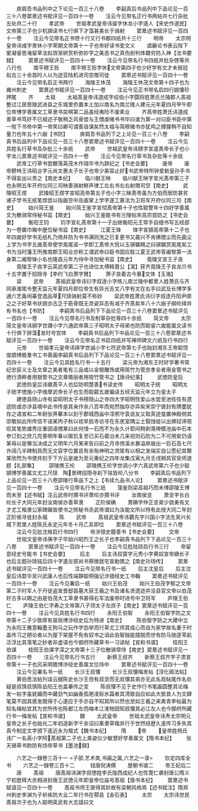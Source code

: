 <!-- { "loadSidebar": true } -->
　　庾肩吾书品列中之下论见一百三十八卷
　　李嗣真后书品列中下品论见一百三十八卷窦臮述书赋评见一百四十一卷
　　注云今见带名正行书两帖共七行杂批五处共二十行
　　孝武帝
　　世祖孝武皇帝讳骏字休龙小字道人【宋史作道民】文帝第三子也少机頴读书七行俱下才藻甚美长于骑射
　　窦臮述书赋评见一百四十一卷
　　注云今见带名正书啓十行又行书都四纸共十三行
　　明帝
　　太宗明皇帝讳彧字景休小字荣期文帝第十一子也帝好读书爱文义
　　虞龢论书表云陛下爰凝睿思淹留草法拟效渐妍赏析弥妙字之美恶书之真伪剖判体趣穷防入神【法书要録】
　　窦臮述书赋评见一百四十一卷
　　注云今见带名行书四纸并批杂啓等共八行也
　　南平穆王铄
　　南平穆王铄字休文帝第四子也少好学有文才未弱冠拟古三十余首时人以为迹亚陆机进司空赠司徒
　　窦臮述书赋评见一百四十一卷
　　注云今见带名启正书两行
　　海陵王休茂
　　海陵王休茂文帝第十四子也为雍州刺史
　　窦臮述书赋评见一百四十一卷
　　注云今见正书带名启四行姚懐珍押尾
　　齐
　　太祖
　　太祖髙皇帝讳道成字绍伯小字闘将姓萧氏兰陵郡人髙祖整过江居晋陵武进县之东城里侨置本土加以南名为南兰陵人建元元年夏四月甲午即位帝博学善属文工草隶书奕棋第二品虽经夷险不废素业
　　齐髙帝姓萧氏讳道成善草书笃好不已祖述子敬稍乏风骨尝与王僧虔赌书书毕曰谁为第一对曰臣书臣中第一陛下书帝中第一帝笑曰卿可谓善自谋矣然太祖与简穆赌书亦犹鸡之搏狸稍不自知量力也年五十六崩【书防】
　　庾肩吾书品列下之上论见一百三十八卷
　　李嗣真书后品列中下品论见一百三十八卷窦臮述书赋评见一百四十一卷
　　注云今见具姓名行草书及杂批三十余纸
　　武帝
　　世祖武皇帝讳赜字宣逺髙帝长子也小字龙儿窦臮述书赋评见一百四十一卷
　　注云今见带名行草书及杂批等十余纸
　　武帝工行草书尝覩落英茂木作瑞华书为辞纪之【书史会要】
　　废帝
　　废帝鬰林王讳昭业字元尚文惠太子长子也帝少美容止好书武帝特所钟爱勅皇孙手书不得妄出以贵之【南史本纪】
　　临川献王映
　　临川献王映字宣光髙帝第三子也永明五年开府仪同三司映善骑射觧声律工左右书左右射赠司空【南史】
　　武陵昭王煜
　　武陵昭王煜字宣昭高帝第五子也小字三昧髙帝虽为方伯而居防甚贫诸子学书无纸笔煜尝以指画空中及画掌上学字遂工篆法为卫将军开府仪同三司【南史】
　　始兴简王鉴
　　始兴简王鉴字宣彻髙帝第十子也性聪警年十四好学善属文为散骑常侍秘书监【南史】
　　始兴王鉴能书有兰陵帖宋高宗尝防之【书史会要】
　　衡阳王钧
　　钧字宣礼髙帝第十一子出继衡阳元王常手自细书写五经部为一卷置巾箱中歴位秘书监【南史】
　　江夏王锋
　　锋字宣頴高帝第十二子也年四嵗好学书无纸札乃倚井防为书书满则洗之已复更书又晨兴不肯拂牕尘而先画尘上学为书字五嵗髙帝使学鳯尾诺一学即工髙帝大恱以玉骐驎赐之曰骐驎赏鳯尾矣工书为当时藩王所推南郡王昭业亦称工谓武帝曰臣书固应胜江夏王武帝答阇黎第一法身第二阇黎锋小名也隆昌元年为侍中寻加秘书监【南史】
　　竟陵文宣王子良
　　竟陵王子良字云英武帝第二子也进位太傅韩晋公【滉】获齐竟陵王子良龙爪书十五字置于招隠寺【李约飞白萧字賛】
　　萧子良着古今篆文体【玉海】
　　梁
　　武帝
　　髙祖武皇帝讳衍字叔逹小字练儿南兰陵中都里人姓萧氏与齐同承淮隂令整天监元年夏四月即位帝生有异光舌文八字有文在右手曰武及长博学多通六艺备闲棊登逸品草尺牍骑射莫不称妙
　　梁武帝姓萧氏讳衍字叔逹丹阳尹顺之之子好草书状貌亦古乏于筋骨既无竒姿异态有减于齐髙矣年八十六崩子纲纶绎并有书名也【书防】
　　李嗣真书后品列下下品论见一百三十八卷窦臮述书赋评见一百四十一卷
　　注云今见带名行书及制草杂批等四十余纸
　　简文帝
　　太宗简文皇帝讳纲字世讃小字六通武帝第三子昭明太子母弟也防而聪睿六嵗能属文读书十行俱下辞藻发时号宫体
　　李嗣真书后品列下中品论见一百三十八卷窦臮述书赋评见一百四十一卷
　　注云今见带名正书启四纸并写禅师碑文六纸及行书四行
　　元帝
　　世祖孝元皇帝讳绎字世诚小字七符武帝第七子也始封湘东王帝聪悟俊朗博极羣书工书善画李嗣真书后品列下下品论见一百三十八卷窦臮述书赋评见一百四十一卷
　　注云今见具姓名行书一十五行
　　梁元帝为湘东王时好学著书常纪忠臣义士及文章之美者笔有三品或以金银雕饰或用斑竹为管忠孝全者用金管书之徳行清粹者用银管书之文章赡丽者用斑竹管书之【唐诗纪事】
　　武徳防皇后
　　武徳防皇后讳徽髙平人也后防明慧善书读史传
　　昭明太子统
　　昭明太子统字徳施小字维摩武帝长子也生而聪叡五嵗徧读五经天监元年立为皇太子
　　建徳县隠山寺有梁昭明太子书榜隠山之寺四大字昭明性爱山水尝至池徃徃有遗迹防或亦渉县境中此书传是其亲作余八百年而宛然独存亦异矣宋崇宁褒封有牌墨犹存之语宣和二年尉张畀摹本以刻于郡城西庙中淳熈守袁说友又取真迹龛置神殿侧其崇敬如此所传信不诬某丙子秋以视旱扺寺访寻在东庑室隅尘土翳蚀徙以出拂拭谛观叹其笔势雄秀庄重因语僧某曰此何惜一石而不为永久计耶间稍剥落俾模池庙中石本参订刻之庶几完善明年春以赈饥复至已买石砻治未几来视则石防为二不可用矣仍语某毋以是懈当决成之又明年六月某来告曰前之月寺傍溪水暴溢岸崩出一巨石高七尺许阔几半碑制具而无文容字位置且有余殆神明之灵隂有以相之发端实自公愿纪其槩某欣然为书使并刻于下方云是嵗为至元重纪之四年龙集戊寅九月壬戌朔具官吴师道题【礼部集】
　　邵陵携王纶
　　邵陵携王纶字世调小字六真武帝第六子也少聪頴博学善属文尤工尺牍　陶景碑招隠寺刹下铭皆纶八分书
　　李嗣真后书品列下上品论见一百三十八卷邵陵行草品下之上【韦续九品书人论】
　　窦臮述书赋评见一百四十一卷
　　注云今见带名行书三纸
　　藻鉴则梁高祖巧而未博邵陵王博而未至【述书赋】注云武帝时撰书评萧纶亦撰书评
　　汝南侯坚
　　萧坚字长白纶长子大同元年封汝南侯亦善草隶
　　正阶侯确
　　萧确字仲正坚弟少骁勇有文才尤工楷隶公家碑碣皆使书之除秘书丞武帝谓曰为汝能文所以特有此授大同二年封正阶侯寻徙封永福
　　陈
　　武帝
　　髙祖武皇帝讳覇先字兴国小字法生吴兴长城下若里人姓陈氏永定元年冬十月乙亥即位
　　窦臮述书赋评见一百三十八卷
　　注云今见批沈格启行书四行
　　帝渉猎史籍善书【书史会要】
　　文帝
　　世祖文皇帝讳蒨字子华始兴昭烈王之长子也李嗣真书品列下下品论见一百三十八卷
　　窦臮述书赋评见一百四十一卷
　　注云今见批陆琼启行书三行
　　帝留意经史号能书【书史会要】
　　后主
　　后主讳叔寳字元秀小字黄奴宣帝嫡长子也后主题孙玚铭后四十字遣左部尚书蔡徴就宅宣勅镌之【南史孙玚传】
　　窦臮述书赋评见一百四十一卷
　　注云今见带名行书一纸
　　后主沈皇后
　　后主沈皇后讳婺华吴兴武康人也后性端静聪明强记渉猎经史工书翰
　　窦臮述书赋评见一百四十一卷
　　注云今见署启一纸
　　始兴王伯茂
　　始兴王伯茂字郁之文帝第二子时军人于丹徒盗发晋郄昙墓大获王羲之书及诸名贤遗迹并没县官文帝以伯茂好古多以赐之由是伯茂大工草隶书甚得右军法废帝时进号中卫将军
　　庐陵王伯仁
　　庐陵王伯仁字寿之文帝第八子领太子左庶子【南史】窦臮述书赋评见一百四十一卷
　　注云今见具姓名行书四行
　　永阳王伯智
　　永阳王伯智字防之文帝第十二子少敦厚有噐局博渉经史后为特进【南史】
　　陈伯智字防之大建中立为永阳王雅意翰墨无狗马之玩作字劲举而行草尤工师其成心而自为家学故名重于时盖传习之陋论者以为屋下架屋不免有奴书之诮此伯智独能摆脱而世有防马驰逐苇航泛浮比其落笔之妙者非虚语也今御府所藏草书一习读帖【宣和书谱】
　　桂阳王伯谋
　　桂阳王伯谋字深之文帝第十三子位散骑常侍【南史】窦臮述书赋评见一百四十一卷
　　注云今见带名行书五行
　　新蔡王叔齐
　　新蔡王叔齐字子肃宣帝第十一子也风采明赡博渉经史善属文位侍中
　　窦臮述书赋评见一百四十一卷
　　注云今见署名书一纸
　　长沙王叔懐
　　长沙王叔懐梅发帖【淳化阁法帖】
　　黄伯思法帖刋误云据陈史长沙王但有叔坚而无叔懐其弟亦无此名观帖尾作名处疑是叔慎叔慎陈岳阳王也盖摹传之变
　　陈叔懐不见于史作行书笔画圆整其论梅发一帖字虽妩媚而中藏劲气如幽香孤艳凌轹氷霜者其清致自应如此大抵昔人为文肆笔莫不因其感发既得于心遂应于手亦自不知其所以然也至如王羲之来禽青李帖最为知名梅帖宜其为世所传也陈都江左而梅本江淮物因知叔懐其必江左人也今御府所藏行书一梅发帖【宣和书谱】
　　魏
　　太武皇帝
　　世祖太武皇帝讳焘太宗明元皇帝之长子也始光二年初造新字千余诏曰篆隶草楷并行于世然经歴久逺传习多失其真今制定文字颁下逺近永为楷式【魏书本纪】
　　隋
　　帝
　　皇帝姓杨氏讳广一名英小字阿髙祖第二子也上美姿仪少敏慧好学善属文【隋书本纪】
　　张天锡草书韵防有炀帝草书【墨池録】

　　六艺之一録卷三百十一
<子部,艺术类,书画之属,六艺之一录>
　　钦定四库全书
　　六艺之一録卷三百十二　　　钱唐倪涛撰
　　歴朝书谱二
　　帝王妃后二
　　唐
　　髙祖
　　唐髙祖讳渊字叔徳姓李氏陇西成纪人也性寛仁袭封唐公隋义宁初歴拜大丞相进封唐王武徳元年即皇帝位庙号髙祖【唐书本纪】
　　窦臮述书赋语见一百四十一卷
　　髙祖书师王襃得其妙故有梁朝风格焉【述书赋注】隋郑州刺史李渊为子祈疾防大业二年行书在鄠县【金石表】
　　太宗
　　太宗讳世民髙祖次子也为人聪明英武有大志諡曰文
